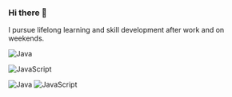 ### Hi there 👋

<!--
**yscpeak/yscpeak** is a ✨ _special_ ✨ repository because its `README.md` (this file) appears on your GitHub profile.

Here are some ideas to get you started:

- 🔭 I’m currently working on ...
- 🌱 I’m currently learning ...
- 👯 I’m looking to collaborate on ...
- 🤔 I’m looking for help with ...
- 💬 Ask me about ...
- 📫 How to reach me: ...
- 😄 Pronouns: ...
- ⚡ Fun fact: ...
-->


I pursue lifelong learning and skill development after work and on weekends.

![Java](https://img.shields.io/badge/Java-ED8B00?style=for-the-badge&logo=openjdk&logoColor=white)

![JavaScript](https://img.shields.io/badge/JavaScript-F7DF1E?style=for-the-badge&logo=javascript&logoColor=black)


<img src="https://img.shields.io/badge/Java-ED8B00?style=for-the-badge&logo=openjdk&logoColor=white" alt="Java"> 

<img src="https://img.shields.io/badge/JavaScript-F7DF1E?style=for-the-badge&logo=javascript&logoColor=black" alt="JavaScript">
